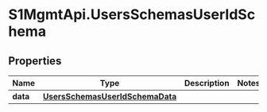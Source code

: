 # S1MgmtApi.UsersSchemasUserIdSchema

## Properties
Name | Type | Description | Notes
------------ | ------------- | ------------- | -------------
**data** | [**UsersSchemasUserIdSchemaData**](UsersSchemasUserIdSchemaData.md) |  | 



